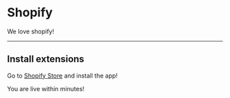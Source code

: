 # Shopify

We love shopify!

---

## Install extensions

Go to [Shopify Store](https://apps.shopify.com/findify-search) and install the app!

You are live within minutes! 